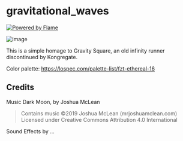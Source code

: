 # gravitational_waves

[![Powered by Flame](https://img.shields.io/badge/Powered%20by-%F0%9F%94%A5-orange.svg?style=for-the-badge)](https://flame-engine.org)

![image](https://user-images.githubusercontent.com/882703/145734252-2fc01ef7-bbf5-4923-8708-27deb6d7dab6.png)

This is a simple homage to Gravity Square, an old infinity runner discontinued by Kongregate.

Color palette: https://lospec.com/palette-list/fzt-ethereal-16

## Credits

Music Dark Moon, by Joshua McLean

> Contains music ©2019 Joshua McLean (mrjoshuamclean.com)
> Licensed under Creative Commons Attribution 4.0 International

Sound Effects by ...
